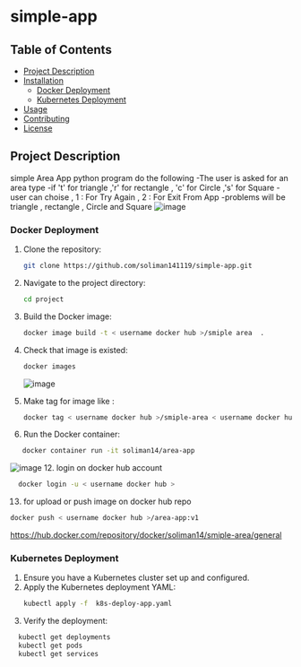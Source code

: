 # simple-app
 
## Table of Contents

- [Project Description](#project-description)
- [Installation](#installation)
  - [Docker Deployment](#docker-deployment)
  - [Kubernetes Deployment](#kubernetes-deployment)
- [Usage](#usage)
- [Contributing](#contributing)
- [License](#license)

## Project Description
simple Area App python program do the following  -The user is asked for an area type -if  't' for triangle ,'r' for rectangle , 'c' for Circle ,'s' for Square -user can choise , 1 : For Try Again , 2 : For Exit From App -problems will be triangle , rectangle , Circle and Square
![image](https://github.com/soliman141119/simple-app/assets/72981030/ede46364-5379-4234-8a38-c9e599536e20)

### Docker Deployment

1. Clone the repository:

   ```bash
   git clone https://github.com/soliman141119/simple-app.git
2. Navigate to the project directory:
    ```bash
   cd project
4. Build the Docker image:
    ```bash
   docker image build -t < username docker hub >/smiple area  .
6. Check that image is existed:
    ```bash
   docker images
    ```
   ![image](https://github.com/soliman141119/simple-app/assets/72981030/19ec882d-9319-48cd-b7d4-832ee27c83e0)
8. Make tag for image like :
    ```bash
   docker tag < username docker hub >/smiple-area < username docker hub >/smiple-area:v1
10. Run the Docker container:
```bash
   docker container run -it soliman14/area-app
```
![image](https://github.com/soliman141119/simple-app/assets/72981030/ede46364-5379-4234-8a38-c9e599536e20)
12. login on docker hub  account
 ```bash
   docker login -u < username docker hub >
```
13. for upload or push image on docker hub repo
   ```bash
  docker push < username docker hub >/area-app:v1
   ```
  https://hub.docker.com/repository/docker/soliman14/smiple-area/general
### Kubernetes Deployment
1. Ensure you have a Kubernetes cluster set up and configured.
2. Apply the Kubernetes deployment YAML:
    ```bash
   kubectl apply -f  k8s-deploy-app.yaml
4. Verify the deployment:
```bash
  kubectl get deployments
  kubectl get pods
  kubectl get services

   


   
